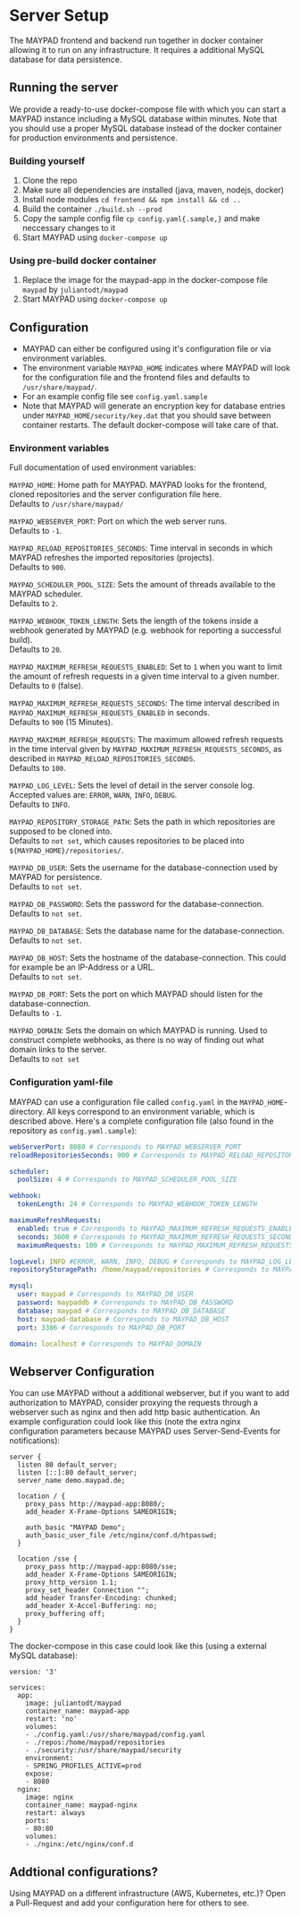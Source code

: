 # Server Setup
The MAYPAD frontend and backend run together in docker container allowing it to run on any infrastructure. It requires a additional MySQL database for data persistence.

## Running the server
We provide a ready-to-use docker-compose file with which you can start a MAYPAD instance including a MySQL database within minutes. Note that you should use a proper MySQL database instead of the docker container for production environments and persistence.

### Building yourself
1. Clone the repo
2. Make sure all dependencies are installed (java, maven, nodejs, docker)
3. Install node modules `cd frontend && npm install && cd ..`
4. Build the container `./build.sh --prod`
5. Copy the sample config file `cp config.yaml{.sample,}` and make neccessary changes to it
6. Start MAYPAD using `docker-compose up`

### Using pre-build docker container
1. Replace the image for the maypad-app in the docker-compose file `maypad` by `juliantodt/maypad`
2. Start MAYPAD using `docker-compose up`


## Configuration
* MAYPAD can either be configured using it's configuration file or via environment variables.
* The environment variable `MAYPAD_HOME` indicates where MAYPAD will look for the configuration file and the frontend files and defaults to `/usr/share/maypad/`.
* For an example config file see `config.yaml.sample`
* Note that MAYPAD will generate an encryption key for database entries under `MAYPAD_HOME/security/key.dat` that you should save between container restarts. The default docker-compose will take care of that.

### Environment variables
Full documentation of used environment variables:


`MAYPAD_HOME`: Home path for MAYPAD. MAYPAD looks for the frontend, cloned repositories and the server configuration file here.  
Defaults to `/usr/share/maypad/`

`MAYPAD_WEBSERVER_PORT`: Port on which the web server runs.  
Defaults to `-1`.  

`MAYPAD_RELOAD_REPOSITORIES_SECONDS`: Time interval in seconds in which MAYPAD refreshes the imported repositories (projects).  
Defaults to `900`.


`MAYPAD_SCHEDULER_POOL_SIZE`: Sets the amount of threads available to the MAYPAD scheduler.  
Defaults to `2`.

`MAYPAD_WEBHOOK_TOKEN_LENGTH`: Sets the length of the tokens inside a webhook generated by MAYPAD (e.g. webhook for reporting a successful build).  
Defaults to `20`.

`MAYPAD_MAXIMUM_REFRESH_REQUESTS_ENABLED`: Set to `1` when you want to limit the amount of refresh requests in a given time interval to a given number.  
Defaults to `0` (false).

`MAYPAD_MAXIMUM_REFRESH_REQUESTS_SECONDS`: The time interval described in `MAYPAD_MAXIMUM_REFRESH_REQUESTS_ENABLED` in seconds.  
Defaults to `900` (15 Minutes).

`MAYPAD_MAXIMUM_REFRESH_REQUESTS`: The maximum allowed refresh requests in the time interval given by `MAYPAD_MAXIMUM_REFRESH_REQUESTS_SECONDS`, as described in `MAYPAD_RELOAD_REPOSITORIES_SECONDS`.  
Defaults to `100`.

`MAYPAD_LOG_LEVEL`: Sets the level of detail in the server console log. Accepted values are: `ERROR`, `WARN`, `INFO`, `DEBUG`.  
Defaults to `INFO`.

`MAYPAD_REPOSITORY_STORAGE_PATH`: Sets the path in which repositories are supposed to be cloned into.  
Defaults to `not set`, which causes repositories to be placed into `${MAYPAD_HOME}/repositories/`.

`MAYPAD_DB_USER`: Sets the username for the database-connection used by MAYPAD for persistence.  
Defaults to `not set`.

`MAYPAD_DB_PASSWORD`: Sets the password for the database-connection.  
Defaults to `not set`.

`MAYPAD_DB_DATABASE`: Sets the database name for the database-connection.  
Defaults to `not set`.

`MAYPAD_DB_HOST`: Sets the hostname of the database-connection. This could for example be an IP-Address or a URL.  
Defaults to `not set`.

`MAYPAD_DB_PORT`: Sets the port on which MAYPAD should listen for the database-connection.  
Defaults to `-1`.

`MAYPAD_DOMAIN`: Sets the domain on which MAYPAD is running. Used to construct complete webhooks, as there is no way of finding out what domain links to the server.  
Defaults to `not set`


### Configuration yaml-file
MAYPAD can use a configuration file called `config.yaml` in the `MAYPAD_HOME`-directory. All keys correspond to an environment variable, which is described above. Here's a complete configuration file (also found in the repository as `config.yaml.sample`):

```YAML
webServerPort: 8080 # Corresponds to MAYPAD_WEBSERVER_PORT
reloadRepositoriesSeconds: 900 # Corresponds to MAYPAD_RELOAD_REPOSITORIES_SECONDS

scheduler:
  poolSize: 4 # Corresponds to MAYPAD_SCHEDULER_POOL_SIZE

webhook:
  tokenLength: 24 # Corresponds to MAYPAD_WEBHOOK_TOKEN_LENGTH

maximumRefreshRequests:
  enabled: true # Corresponds to MAYPAD_MAXIMUM_REFRESH_REQUESTS_ENABLED
  seconds: 3600 # Corresponds to MAYPAD_MAXIMUM_REFRESH_REQUESTS_SECONDS
  maximumRequests: 100 # Corresponds to MAYPAD_MAXIMUM_REFRESH_REQUESTS

logLevel: INFO #ERROR, WARN, INFO, DEBUG # Corresponds to MAYPAD_LOG_LEVEL
repositoryStoragePath: /home/maypad/repositories # Corresponds to MAYPAD_REPOSITORY_STORAGE_PATH

mysql:
  user: maypad # Corresponds to MAYPAD_DB_USER
  password: maypaddb # Corresponds to MAYPAD_DB_PASSWORD
  database: maypad # Corresponds to MAYPAD_DB_DATABASE
  host: maypad-database # Corresponds to MAYPAD_DB_HOST
  port: 3306 # Corresponds to MAYPAD_DB_PORT

domain: localhost # Corresponds to MAYPAD_DOMAIN
```



## Webserver Configuration
You can use MAYPAD without a additional webserver, but if you want to add authorization to MAYPAD, consider proxying the requests through a webserver such as nginx and then add http basic authentication. An example configuration could look like this (note the extra nginx configuration parameters because MAYPAD uses Server-Send-Events for notifications):
```
server {
  listen 80 default_server;
  listen [::]:80 default_server;
  server_name demo.maypad.de;

  location / {
    proxy_pass http://maypad-app:8080/;
    add_header X-Frame-Options SAMEORIGIN;

    auth_basic "MAYPAD Demo";
    auth_basic_user_file /etc/nginx/conf.d/htpasswd;
  }

  location /sse {
    proxy_pass http://maypad-app:8080/sse;
    add_header X-Frame-Options SAMEORIGIN;
    proxy_http_version 1.1;
    proxy_set_header Connection "";
    add_header Transfer-Encoding: chunked;
    add_header X-Accel-Buffering: no;
    proxy_buffering off;
  }
}

```
The docker-compose in this case could look like this (using a external MySQL database):
```
version: '3'

services:
  app:
    image: juliantodt/maypad
    container_name: maypad-app
    restart: 'no'
    volumes:
    - ./config.yaml:/usr/share/maypad/config.yaml
    - ./repos:/home/maypad/repositories
    - ./security:/usr/share/maypad/security
    environment:
    - SPRING_PROFILES_ACTIVE=prod
    expose:
    - 8080
  nginx:
    image: nginx
    container_name: maypad-nginx
    restart: always
    ports:
    - 80:80
    volumes:
    - ./nginx:/etc/nginx/conf.d
```

## Addtional configurations?
Using MAYPAD on a different infrastructure (AWS, Kubernetes, etc.)? Open a Pull-Request and add your configuration here for others to see.
